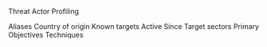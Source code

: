 Threat Actor Profiling

Aliases
Country of origin
Known targets
Active Since
Target sectors
Primary Objectives
Techniques
